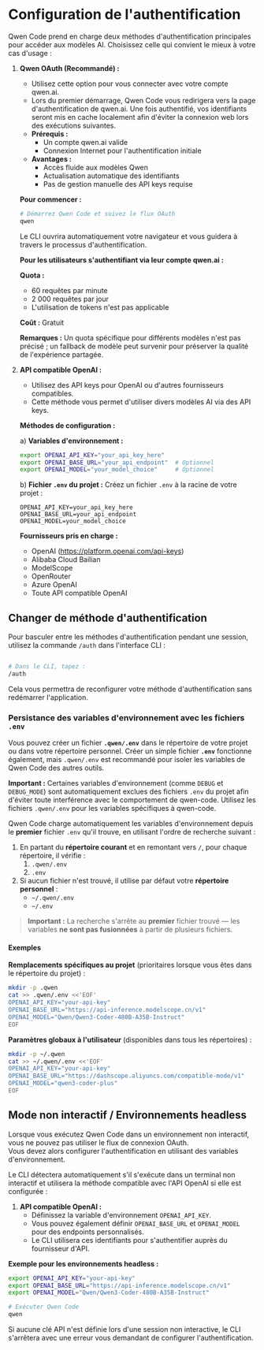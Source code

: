 # Configuration de l'authentification

Qwen Code prend en charge deux méthodes d'authentification principales pour accéder aux modèles AI. Choisissez celle qui convient le mieux à votre cas d'usage :

1.  **Qwen OAuth (Recommandé) :**
    - Utilisez cette option pour vous connecter avec votre compte qwen.ai.
    - Lors du premier démarrage, Qwen Code vous redirigera vers la page d'authentification de qwen.ai. Une fois authentifié, vos identifiants seront mis en cache localement afin d'éviter la connexion web lors des exécutions suivantes.
    - **Prérequis :**
      - Un compte qwen.ai valide
      - Connexion Internet pour l'authentification initiale
    - **Avantages :**
      - Accès fluide aux modèles Qwen
      - Actualisation automatique des identifiants
      - Pas de gestion manuelle des API keys requise

    **Pour commencer :**

    ```bash
    # Démarrez Qwen Code et suivez le flux OAuth
    qwen
    ```

    Le CLI ouvrira automatiquement votre navigateur et vous guidera à travers le processus d'authentification.

    **Pour les utilisateurs s'authentifiant via leur compte qwen.ai :**

    **Quota :**
    - 60 requêtes par minute
    - 2 000 requêtes par jour
    - L'utilisation de tokens n'est pas applicable

    **Coût :** Gratuit

    **Remarques :** Un quota spécifique pour différents modèles n'est pas précisé ; un fallback de modèle peut survenir pour préserver la qualité de l'expérience partagée.

2.  **<a id="openai-api"></a>API compatible OpenAI :**
    - Utilisez des API keys pour OpenAI ou d'autres fournisseurs compatibles.
    - Cette méthode vous permet d'utiliser divers modèles AI via des API keys.

    **Méthodes de configuration :**

    a) **Variables d'environnement :**

    ```bash
    export OPENAI_API_KEY="your_api_key_here"
    export OPENAI_BASE_URL="your_api_endpoint"  # Optionnel
    export OPENAI_MODEL="your_model_choice"     # Optionnel
    ```

    b) **Fichier `.env` du projet :**
    Créez un fichier `.env` à la racine de votre projet :

    ```env
    OPENAI_API_KEY=your_api_key_here
    OPENAI_BASE_URL=your_api_endpoint
    OPENAI_MODEL=your_model_choice
    ```

    **Fournisseurs pris en charge :**
    - OpenAI (https://platform.openai.com/api-keys)
    - Alibaba Cloud Bailian
    - ModelScope
    - OpenRouter
    - Azure OpenAI
    - Toute API compatible OpenAI

## Changer de méthode d'authentification

Pour basculer entre les méthodes d'authentification pendant une session, utilisez la commande `/auth` dans l'interface CLI :

```bash

# Dans le CLI, tapez :
/auth
```

Cela vous permettra de reconfigurer votre méthode d'authentification sans redémarrer l'application.

### Persistance des variables d'environnement avec les fichiers `.env`

Vous pouvez créer un fichier **`.qwen/.env`** dans le répertoire de votre projet ou dans votre répertoire personnel. Créer un simple fichier **`.env`** fonctionne également, mais `.qwen/.env` est recommandé pour isoler les variables de Qwen Code des autres outils.

**Important :** Certaines variables d'environnement (comme `DEBUG` et `DEBUG_MODE`) sont automatiquement exclues des fichiers `.env` du projet afin d'éviter toute interférence avec le comportement de qwen-code. Utilisez les fichiers `.qwen/.env` pour les variables spécifiques à qwen-code.

Qwen Code charge automatiquement les variables d'environnement depuis le **premier** fichier `.env` qu'il trouve, en utilisant l'ordre de recherche suivant :

1. En partant du **répertoire courant** et en remontant vers `/`, pour chaque répertoire, il vérifie :
   1. `.qwen/.env`
   2. `.env`
2. Si aucun fichier n'est trouvé, il utilise par défaut votre **répertoire personnel** :
   - `~/.qwen/.env`
   - `~/.env`

> **Important :** La recherche s'arrête au **premier** fichier trouvé — les variables **ne sont pas fusionnées** à partir de plusieurs fichiers.

#### Exemples

**Remplacements spécifiques au projet** (prioritaires lorsque vous êtes dans le répertoire du projet) :

```bash
mkdir -p .qwen
cat >> .qwen/.env <<'EOF'
OPENAI_API_KEY="your-api-key"
OPENAI_BASE_URL="https://api-inference.modelscope.cn/v1"
OPENAI_MODEL="Qwen/Qwen3-Coder-480B-A35B-Instruct"
EOF
```

**Paramètres globaux à l'utilisateur** (disponibles dans tous les répertoires) :

```bash
mkdir -p ~/.qwen
cat >> ~/.qwen/.env <<'EOF'
OPENAI_API_KEY="your-api-key"
OPENAI_BASE_URL="https://dashscope.aliyuncs.com/compatible-mode/v1"
OPENAI_MODEL="qwen3-coder-plus"
EOF
```

## Mode non interactif / Environnements headless

Lorsque vous exécutez Qwen Code dans un environnement non interactif, vous ne pouvez pas utiliser le flux de connexion OAuth.  
Vous devez alors configurer l'authentification en utilisant des variables d'environnement.

Le CLI détectera automatiquement s'il s'exécute dans un terminal non interactif et utilisera la méthode compatible avec l'API OpenAI si elle est configurée :

1. **API compatible OpenAI :**
   - Définissez la variable d'environnement `OPENAI_API_KEY`.
   - Vous pouvez également définir `OPENAI_BASE_URL` et `OPENAI_MODEL` pour des endpoints personnalisés.
   - Le CLI utilisera ces identifiants pour s'authentifier auprès du fournisseur d'API.

**Exemple pour les environnements headless :**

```bash
export OPENAI_API_KEY="your-api-key"
export OPENAI_BASE_URL="https://api-inference.modelscope.cn/v1"
export OPENAI_MODEL="Qwen/Qwen3-Coder-480B-A35B-Instruct"

# Exécuter Qwen Code
qwen
```

Si aucune clé API n'est définie lors d'une session non interactive, le CLI s'arrêtera avec une erreur vous demandant de configurer l'authentification.